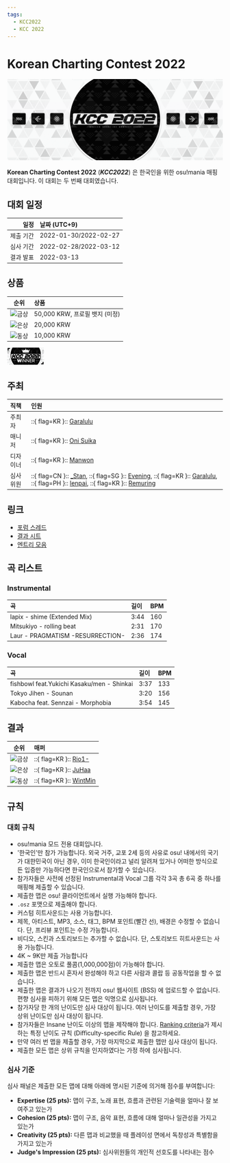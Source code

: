 ```yaml
---
tags:
  - KCC2022
  - KCC 2022
---
```


# Korean Charting Contest 2022

![KCC2022 배너](img/banner.png)

**Korean Charting Contest 2022** (***KCC2022***) 은 한국인을 위한 osu!mania 매핑 대회입니다. 이 대회는 두 번째 대회였습니다.

## 대회 일정

| 일정 | 날짜 (UTC+9) |
| --: | :-- |
| 제출 기간 | 2022-01-30/2022-02-27 |
| 심사 기간 | 2022-02-28/2022-03-12 |
| 결과 발표 | 2022-03-13 |

## 상품

| 순위 | 상품 |
| :-: | :-- |
| ![금상](/wiki/shared/crown-gold.png "1위") | 50,000 KRW, 프로필 뱃지 (미정) |
| ![은상](/wiki/shared/crown-silver.png "2위") | 20,000 KRW |
| ![동상](/wiki/shared/crown-bronze.png "3위") | 10,000 KRW |

![KCC2022 뱃지](img/badge.png)

## 주최

| 직책 | 인원 |
| :-- | :-- |
| 주최자 | ::{ flag=KR }:: [Garalulu](https://osu.ppy.sh/users/757783) |
| 매니저 | ::{ flag=KR }:: [Oni Suika](https://osu.ppy.sh/users/4848023) |
| 디자이너 | ::{ flag=KR }:: [Manwon](https://osu.ppy.sh/users/4129020) |
| 심사위원 | ::{ flag=CN }:: [_Stan](https://osu.ppy.sh/users/1653229), ::{ flag=SG }:: [Evening](https://osu.ppy.sh/users/2193881), ::{ flag=KR }:: [Garalulu](https://osu.ppy.sh/users/757783), ::{ flag=PH }:: [lenpai](https://osu.ppy.sh/users/5314573), ::{ flag=KR }:: [Remuring](https://osu.ppy.sh/users/6522146) |

## 링크

- [포럼 스레드](https://osu.ppy.sh/community/forums/topics/1507792)
- [결과 시트](https://docs.google.com/spreadsheets/d/1IBIBR7fjgqM90sQEiBWg_J1x1IZqD1PoCevrm7RHZ1g/edit?usp=sharing)
- [엔트리 모음](https://lulu.s-ul.eu/PkrKU3sx)

## 곡 리스트

### Instrumental

| 곡 | 길이 | BPM |
| :-- | :-- | :-- |
| lapix - shime (Extended Mix) | 3:44 | 160 |
| Mitsukiyo - rolling beat | 2:31 | 170 |
| Laur - PRAGMATISM -RESURRECTION- | 2:36 | 174 |

### Vocal

| 곡 | 길이 | BPM |
| :-- | :-- | :-- |
| fishbowl feat.Yukichi Kasaku/men - Shinkai | 3:37 | 133 |
| Tokyo Jihen - Sounan | 3:20 | 156 |
| Kabocha feat. Sennzai - Morphobia | 3:54 | 145 |

## 결과

| 순위 | 매퍼 |
| :-: | :-- |
| ![금상](/wiki/shared/crown-gold.png "1위") | ::{ flag=KR }:: [Rio1-](https://osu.ppy.sh/users/5604329) |
| ![은상](/wiki/shared/crown-silver.png "2위") | ::{ flag=KR }:: [JuHaa](https://osu.ppy.sh/users/15526127) |
| ![동상](/wiki/shared/crown-bronze.png "3위") | ::{ flag=KR }:: [WintMin](https://osu.ppy.sh/users/11161386) |

## 규칙

### 대회 규칙

- osu!mania 모드 전용 대회입니다.
- '한국인'만 참가 가능합니다. 외국 거주, 교포 2세 등의 사유로 osu! 내에서의 국기가 대한민국이 아닌 경우, 이미 한국인이라고 널리 알려져 있거나 어떠한 방식으로든 입증만 가능하다면 한국인으로서 참가할 수 있습니다.
- 참가자들은 사전에 선정된 Instrumental과 Vocal 그룹 각각 3곡 총 6곡 중 하나를 매핑해 제출할 수 있습니다.
- 제출한 맵은 osu! 클라이언트에서 실행 가능해야 합니다.
- `.osz` 포맷으로 제출해야 합니다.
- 커스텀 히트사운드는 사용 가능합니다.
- 제목, 아티스트, MP3, 소스, 태그, BPM 포인트(빨간 선), 배경은 수정할 수 없습니다. 단, 프리뷰 포인트는 수정 가능합니다.
- 비디오, 스킨과 스토리보드는 추가할 수 없습니다. 단, 스토리보드 히트사운드는 사용 가능합니다.
- 4K ~ 9K만 제출 가능합니다
- 제출한 맵은 오토로 풀콤(1,000,000점)이 가능해야 합니다.
- 제출한 맵은 반드시 혼자서 완성해야 하고 다른 사람과 콜랍 등 공동작업을 할 수 없습니다.
- 제출한 맵은 결과가 나오기 전까지 osu! 웹사이트 (BSS) 에 업로드할 수 없습니다. 편향 심사을 피하기 위해 모든 맵은 익명으로 심사됩니다.
- 참가자당 한 개의 난이도만 심사 대상이 됩니다. 여러 난이도를 제출할 경우, 가장 상위 난이도만 심사 대상이 됩니다.
- 참가자들은 Insane 난이도 이상의 맵을 제작해야 합니다. [Ranking criteria](/wiki/Ranking_Criteria)가 제시하는 특정 난이도 규칙 (Difficulty-specific Rule) 을 참고하세요.
- 만약 여러 번 맵을 제출할 경우, 가장 마지막으로 제출한 맵만 심사 대상이 됩니다.
- 제출한 모든 맵은 상위 규칙을 인지하였다는 가정 하에 심사됩니다.

### 심사 기준

심사 패널은 제출한 모든 맵에 대해 아래에 명시된 기준에 의거해 점수를 부여합니다:

- **Expertise (25 pts):** 맵이 구조, 노래 표현, 흐름과 관련된 기술력을 얼마나 잘 보여주고 있는가
- **Cohesion (25 pts):** 맵이 구조, 음악 표현, 흐름에 대해 얼마나 일관성을 가지고 있는가
- **Creativity (25 pts):** 다른 맵과 비교했을 때 플레이성 면에서 독창성과 특별함을 가지고 있는가
- **Judge's Impression (25 pts):** 심사위원들의 개인적 선호도를 나타내는 점수
